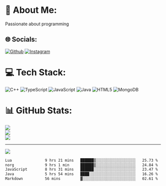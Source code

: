 <!---- 👋 Hi, I’m @AppBlitz
- 👀 I’m interested in ...
- 🌱 I’m currently learning ...
- 💞️ I’m looking to collaborate on ...
- 📫 How to reach me ...
- 😄 Pronouns: ...
- ⚡ Fun fact: ...
---->
 
 
<!---
AppBlitz/AppBlitz is a ✨ special ✨ repository because its `README.md` (this file) appears on your GitHub profile.
You can click the Preview link to take a look at your changes.
--->
<!--![C++](https://img.shields.io/badge/c++-%2300599C.svg?style=for-the-badge&logo=c%2B%2B&logoColor=white)
![TypeScript](https://img.shields.io/badge/typescript-%23007ACC.svg?style=for-the-badge&logo=typescript&logoColor=white)
![Lua](https://img.shields.io/badge/lua-%232C2D72.svg?style=for-the-badge&logo=lua&logoColor=white)--->
# 💫 About Me:
Passionate about programming


## 🌐 Socials:
[![Github](https://img.shields.io/badge/-Github-000?style=flat&logo=Github&logoColor=white)](https://github.com/AppBlitz)
[![Instagram](https://img.shields.io/badge/Instagram-%23E4405F.svg?logo=Instagram&logoColor=white)](https://instagram.com/karl_co12) 

# 💻 Tech Stack:
![C++](https://img.shields.io/badge/c++-%2300599C.svg?style=for-the-badge&logo=c%2B%2B&logoColor=white) ![TypeScript](https://img.shields.io/badge/typescript-%23007ACC.svg?style=for-the-badge&logo=typescript&logoColor=white) ![JavaScript](https://img.shields.io/badge/javascript-%23323330.svg?style=for-the-badge&logo=javascript&logoColor=%23F7DF1E) ![Java](https://img.shields.io/badge/java-%23ED8B00.svg?style=for-the-badge&logo=openjdk&logoColor=white) ![HTML5](https://img.shields.io/badge/html5-%23E34F26.svg?style=for-the-badge&logo=html5&logoColor=white) ![MongoDB](https://img.shields.io/badge/MongoDB-%234ea94b.svg?style=for-the-badge&logo=mongodb&logoColor=white)
# 📊 GitHub Stats:
![](https://github-readme-stats.vercel.app/api?username=AppBlitz&theme=dark&hide_border=true&include_all_commits=false&count_private=false)<br/>
![](https://github-readme-streak-stats.herokuapp.com/?user=AppBlitz&theme=dark&hide_border=true)<br/>
![](https://github-readme-stats.vercel.app/api/top-langs/?username=AppBlitz&theme=dark&hide_border=true&include_all_commits=false&count_private=false&layout=compact)



---
[![](https://visitcount.itsvg.in/api?id=AppBlitz&icon=0&color=0)](https://visitcount.itsvg.in)

<!-- Proudly created with GPRM ( https://gprm.itsvg.in ) -->

<!--START_SECTION:waka-->

```txt
Lua               9 hrs 21 mins   ██████▒░░░░░░░░░░░░░░░░░░   25.73 %
norg              9 hrs 1 min     ██████▒░░░░░░░░░░░░░░░░░░   24.84 %
JavaScript        8 hrs 31 mins   ██████░░░░░░░░░░░░░░░░░░░   23.47 %
Java              5 hrs 54 mins   ████░░░░░░░░░░░░░░░░░░░░░   16.26 %
Markdown          56 mins         ▓░░░░░░░░░░░░░░░░░░░░░░░░   02.61 %
```

<!--END_SECTION:waka-->
